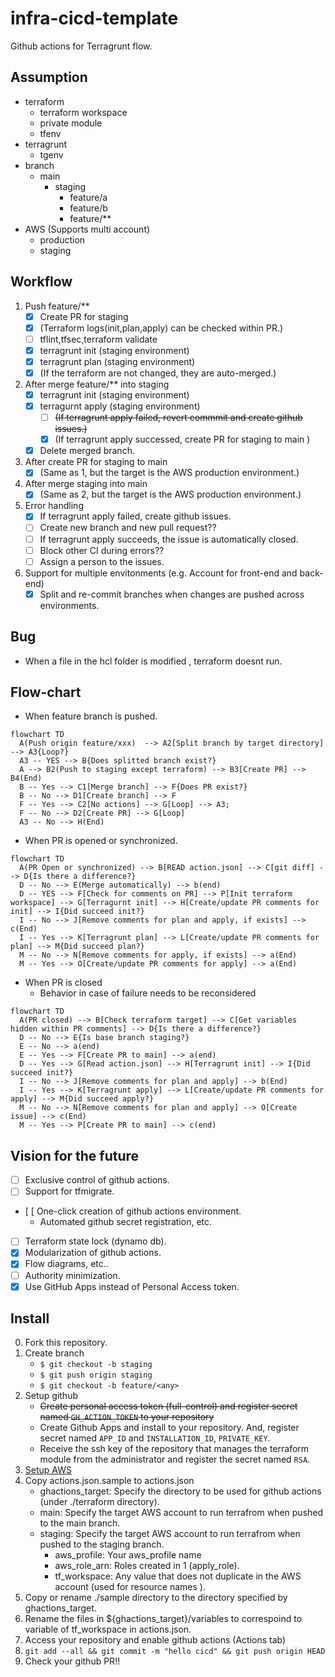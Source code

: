 # infra-cicd-template
Github actions for Terragrunt flow. 

## Assumption
- terraform
  - terraform workspace
  - private module
  - tfenv
- terragrunt
  - tgenv
- branch
  - main
    - staging
      - feature/a
      - feature/b
      - feature/**
- AWS (Supports multi account)
  - production 
  - staging 

## Workflow
1. Push feature/**
    - [x] Create PR for staging
    - [x] (Terraform logs(init,plan,apply) can be checked within PR.)
    - [ ] tflint,tfsec,terraform validate
    - [x] terragrunt init (staging environment)
    - [x] terragrunt plan (staging environment)
    - [x] (If the terraform are not changed, they are auto-merged.)
2. After merge feature/** into staging
    - [x] terragrunt init (staging environment)
    - [x] terragurnt apply (staging environment)
      - [ ] ~~(If terragrunt apply failed, revert commmit and create github issues.)~~ 
      - [x] (If terragrunt apply successed, create PR for staging to main )
    - [x] Delete merged branch.
3. After create PR for staging to main
    - [x] (Same as 1, but the target is the AWS production environment.)
4. After merge staging into main
    - [x] (Same as 2, but the target is the AWS production environment.)
5. Error handling
    - [x] If terragrunt apply failed, create github issues.
    - [ ] Create new branch and new pull request??
    - [ ] If terragrunt apply succeeds, the issue is automatically closed.
    - [ ] Block other CI during errors??
    - [ ] Assign a person to the issues.
6. Support for multiple envitonments (e.g. Account for front-end and back-end)
    - [x] Split and re-commit branches when changes are pushed across environments.

## Bug
- When a file in the hcl folder is modified , terraform doesnt run.

## Flow-chart

- When feature branch is pushed.

```mermaid
flowchart TD
  A(Push origin feature/xxx)  --> A2[Split branch by target directory] --> A3{Loop?}
  A3 -- YES --> B{Does splitted branch exist?}
  A --> B2(Push to staging except terraform) --> B3[Create PR] --> B4(End)
  B -- Yes --> C1[Merge branch] --> F{Does PR exist?}
  B -- No --> D1[Create branch] --> F
  F -- Yes --> C2[No actions] --> G[Loop] --> A3;
  F -- No --> D2[Create PR] --> G[Loop]
  A3 -- No --> H(End)
```

- When PR is opened or synchronized.
```mermaid
flowchart TD
  A(PR Open or synchronized) --> B[READ action.json] --> C[git diff] --> D{Is there a difference?}
  D -- No --> E(Merge automatically) --> b(end)
  D -- YES --> F[Check for comments on PR] --> P[Init terraform workspace] --> G[Terragurnt init] --> H[Create/update PR comments for init] --> I{Did succeed init?}
  I -- No --> J[Remove comments for plan and apply, if exists] --> c(End)
  I -- Yes --> K[Terragrunt plan] --> L[Create/update PR comments for plan] --> M{Did succeed plan?}
  M -- No --> N[Remove comments for apply, if exists] --> a(End)
  M -- Yes --> O[Create/update PR comments for apply] --> a(End)
```

- When PR is closed
  - Behavior in case of failure needs to be reconsidered
```mermaid
flowchart TD
  A(PR closed) --> B[Check terraform target] --> C[Get variables hidden within PR comments] --> D{Is there a difference?}
  D -- No --> E{Is base branch staging?}
  E -- No --> a(end)
  E -- Yes --> F[Create PR to main] --> a(end)
  D -- Yes --> G[Read action.json] --> H[Terragrunt init] --> I{Did succeed init?}
  I -- No --> J[Remove comments for plan and apply] --> b(End)
  I -- Yes --> K[Terragrunt apply] --> L[Create/update PR comments for apply] --> M{Did succeed apply?}
  M -- No --> N[Remove comments for plan and apply] --> O[Create issue] --> c(End)
  M -- Yes --> P[Create PR to main] --> c(end)
```

## Vision for the future
- [ ] Exclusive control of github actions.
- [ ] Support for tfmigrate.
- [ [ One-click creation of github actions environment.
  - Automated github secret registration, etc.
- [ ] Terraform state lock (dynamo db).
- [x] Modularization of github actions.
- [x] Flow diagrams, etc..
- [ ] Authority minimization.
- [x] Use GitHub Apps instead of Personal Access token.

## Install
0. Fork this repository.
1. Create branch
    - `$ git checkout -b staging`
    - `$ git push origin staging`
    - `$ git checkout -b feature/<any>`
2. Setup github
    - ~~Create personal access token (full-control) and register secret named `GH_ACTION_TOKEN` to your repository~~
    - Create Github Apps and install to your repository. And, register secret named `APP_ID` and `INSTALLATION_ID`, `PRIVATE_KEY`.
    - Receive the ssh key of the repository that manages the terraform module from the administrator and register the secret named `RSA`.
3. [Setup AWS](./aws/init)
4. Copy actions.json.sample to actions.json
    - ghactions_target: Specify the directory to be used for github actions (under ./terraform directory).
    - main: Specify the target AWS account to run terrafrom when pushed to the main branch.
    - staging: Specify the target AWS account to run terrafrom when pushed to the staging branch.
      - aws_profile: Your aws_profile name
      - aws_role_arn: Roles created in 1 (apply_role).
      - tf_workspace: Any value that does not duplicate in the AWS account (used for resource names ).
5. Copy or rename ./sample directory to the directory specified by ghactions_target.
6. Rename the files in ${ghactions_target}/variables to correspoind to variable of tf_workspace in actions.json.
7. Access your repository and enable github actions (Actions tab)
8. `git add --all && git commit -m "hello cicd" && git push origin HEAD`
9. Check your github PR!!
